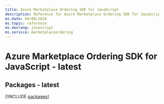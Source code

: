 ```yaml
---
title: Azure Marketplace Ordering SDK for JavaScript
description: Reference for Azure Marketplace Ordering SDK for JavaScript
ms.date: 04/09/2024
ms.topic: reference
ms.devlang: javascript
ms.service: marketplaceordering
---
```

# Azure Marketplace Ordering SDK for JavaScript - latest
## Packages - latest
[!INCLUDE [packages](marketplace-ordering-index.md)]